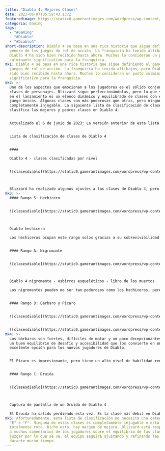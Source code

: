 ```yaml
---
title: "Diablo 4: Mejores Clases"
date: 2023-06-07T05:59:43.137Z
featuredimage: https://static0.gamerantimages.com/wordpress/wp-content/uploads/2023/03/diablo-4-classes-best-11-1.jpg?q=50&fit=contain&w=1140&h=&dpr=1.5
categoria: Gaming
tags:
  - "#Gaming"
  - "#Diablo"
  - "#Diablo4"
short-description: Diablo 4 se basa en una rica historia que sigue definiendo el
  género de los juegos de rol de acción. La franquicia ha tenido altibajos, pero
  Diablo 4 ha sido bien recibido hasta ahora. Muchos lo consideran un punto
  culminante significativo para la franquicia.
mk1: Diablo 4 se basa en una rica historia que sigue definiendo el género de los
  juegos de rol de acción. La franquicia ha tenido altibajos, pero Diablo 4 ha
  sido bien recibido hasta ahora. Muchos lo consideran un punto culminante
  significativo para la franquicia.
mk2: >-
  Uno de los aspectos que emocionan a los jugadores es el sólido conjunto de
  clases de personajes. Blizzard sigue perfeccionándolas, pero lo que se ofrece
  en el lanzamiento es un elenco dinámico y equilibrado de clases con estilos de
  juego únicos. Algunas clases son más poderosas que otras, pero ninguna es
  completamente injugable. La siguiente lista de clasificación de clases
  clasifica las mejores y peores clases en Diablo 4.


  Actualizado el 6 de junio de 2023: La versión anterior de esta lista de clasificación de clases de Diablo 4 se publicó originalmente durante el período beta de Blizzard. La guía se ha revisado para reflejar el lanzamiento completo de Diablo 4.


  Lista de clasificación de clases de Diablo 4


  #### 

  Diablo 4 - clases clasificadas por nivel


  ![clasesdiablo](https://static0.gamerantimages.com/wordpress/wp-content/uploads/2023/03/tiers-1.jpg?q=50&fit=crop&w=1500&dpr=1.5 "clasesdiablo")



  Blizzard ha realizado algunos ajustes a las clases de Diablo 4, pero hasta ahora, sus niveles de poder siguen siendo en gran medida los mismos. La siguiente lista de clasificación de clases detalla cómo se comparan cada clase en cuanto a facilidad de juego y poder general, de mejor a peor. Sin duda, Blizzard seguirá perfeccionando las clases, pero así es como están actualmente:
mk3: >-
  #### Rango S: Hechicero


  ![clasesdiablo](https://static0.gamerantimages.com/wordpress/wp-content/uploads/2020/07/DiabloSorc2.jpg "clasesdiablo")



  Diablo hechicera

  Los hechiceros ocupan este rango solos gracias a su sobrevivibilidad y producción de daño desmesuradas. Mientras que otras clases son más equilibradas y, por lo tanto, más divertidas, el hechicero es claramente la mejor clase en todas las categorías cuantificables. Blizzard nerfeó esta clase en el lanzamiento, pero no acertaron el objetivo.


  #### Rango A: Nigromante


  ![clasesdiablo](https://static0.gamerantimages.com/wordpress/wp-content/uploads/2023/06/diablo-4-necromancer-skeletal-minions-book-of-the-dead.jpg "clasesdiablo")



  Diablo 4 nigromante - esbirros esqueléticos - libro de los muertos

  Los nigromantes pueden no ser tan poderosos como los hechiceros, pero son probablemente la mejor clase para jugar en solitario. Hay una gran diversidad de construcción para disfrutar, y el nigromante, aunque todavía es demasiado poderoso, es mucho más equilibrado que el hechicero.


  #### Rango B: Bárbaro y Pícaro 


  ![clasesdiablo](https://static0.gamerantimages.com/wordpress/wp-content/uploads/2023/05/diablo-4-barbarian-best-build-whirlwind.jpg?q=50&fit=contain&w=750&h=415&dpr=1.5 "clasesdiablo")


  ![clasesdiablo](https://static0.gamerantimages.com/wordpress/wp-content/uploads/2023/05/diablo-4_rogue-build.jpg?q=50&fit=contain&w=750&h=415&dpr=1.5 "clasesdiablo")
mk4: >-
  Los bárbaros son fuertes, difíciles de matar y un poco decepcionantes. Tienen
  un buen equilibrio de desafío y accesibilidad que los convierte en una
  excelente opción para los nuevos jugadores de Diablo.


  El Pícaro es impresionante, pero tiene un alto nivel de habilidad requerido. Se necesita mucho esfuerzo para lograr que haga tanto daño como el nigromante, e incluso así, debe depender de una posición perfecta para sobrevivir.


  #### Rango C: Druida


  ![clasesdiablo](https://static0.gamerantimages.com/wordpress/wp-content/uploads/2023/06/diablo-4-druid.jpg?q=50&fit=crop&w=1500&dpr=1.5 "clasesdiablo")



  Captura de pantalla de un Druida de Diablo 4

  El Druida ha salido perdiendo esta vez. Es la clase más débil en Diablo 4, pero no todo es malo. No son injugables, pero se necesita una construcción de Druida muy específica para hacerlos tan poderosos como pueden ser. Esto significa que los jugadores están prácticamente atados a esa construcción durante todo el juego, y eso no es genial. Blizzard ha realizado algunos ajustes, pero aún queda trabajo por hacer para llevar al Druida al nivel de poder de otras clases.
mk5: Afortunadamente, esta lista de clasificación no necesita una categoría "D",
  "E" o "F". Ninguna de estas clases es completamente injugable o está
  totalmente rota. Dicho esto, hay margen de mejora. Blizzard está respondiendo
  a muchos comentarios de los jugadores sobre el equilibrio de las clases. A
  juzgar por lo que se ve, el equipo seguirá ajustando y refinando las cosas
  durante mucho tiempo.
---
```

